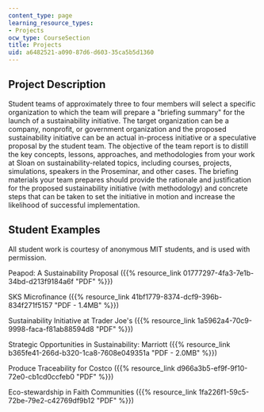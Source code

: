 ```yaml
---
content_type: page
learning_resource_types:
- Projects
ocw_type: CourseSection
title: Projects
uid: a6482521-a090-87d6-d603-35ca5b5d1360
---
```


Project Description
-------------------

Student teams of approximately three to four members will select a specific organization to which the team will prepare a "briefing summary" for the launch of a sustainability initiative. The target organization can be a company, nonprofit, or government organization and the proposed sustainability initiative can be an actual in-process initiative or a speculative proposal by the student team. The objective of the team report is to distill the key concepts, lessons, approaches, and methodologies from your work at Sloan on sustainability-related topics, including courses, projects, simulations, speakers in the Proseminar, and other cases. The briefing materials your team prepares should provide the rationale and justification for the proposed sustainability initiative (with methodology) and concrete steps that can be taken to set the initiative in motion and increase the likelihood of successful implementation.

Student Examples
----------------

All student work is courtesy of anonymous MIT students, and is used with permission.

Peapod: A Sustainability Proposal ({{% resource_link 01777297-4fa3-7e1b-34bd-d213f9184a6f "PDF" %}})

SKS Microfinance ({{% resource_link 41bf1779-8374-dcf9-396b-834f271f5157 "PDF - 1.4MB" %}})

Sustainability Initiative at Trader Joe's ({{% resource_link 1a5962a4-70c9-9998-faca-f81ab88594d8 "PDF" %}})

Strategic Opportunities in Sustainability: Marriott ({{% resource_link b365fe41-266d-b320-1ca8-7608e049351a "PDF - 2.0MB" %}})

Produce Traceability for Costco ({{% resource_link d966a3b5-ef9f-9f10-72e0-cb1cd0ccfeb0 "PDF" %}})

Eco-stewardship in Faith Communities ({{% resource_link 1fa226f1-59c5-72be-79e2-c42769df9b12 "PDF" %}})